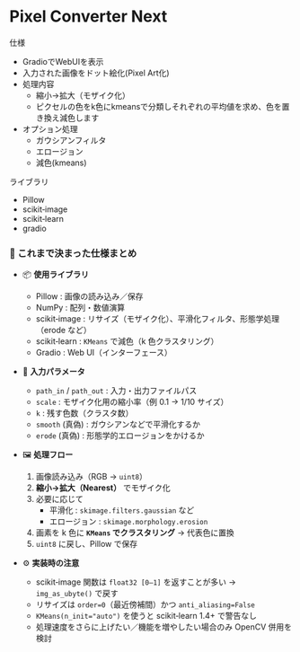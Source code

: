 # Pixel Converter Next

仕様
- GradioでWebUIを表示
- 入力された画像をドット絵化(Pixel Art化)
- 処理内容
    - 縮小→拡大（モザイク化）
    - ピクセルの色をk色にkmeansで分類しそれぞれの平均値を求め、色を置き換え減色します
- オプション処理
    - ガウシアンフィルタ
    - エロージョン
    - 減色(kmeans)

ライブラリ
- Pillow
- scikit‑image
- scikit‑learn
- gradio

### 📝 これまで決まった仕様まとめ

- 📦 **使用ライブラリ**  
  - Pillow : 画像の読み込み／保存  
  - NumPy : 配列・数値演算  
  - scikit‑image : リサイズ（モザイク化）、平滑化フィルタ、形態学処理（erode など）  
  - scikit‑learn : `KMeans` で減色（k 色クラスタリング）  
  - Gradio : Web UI（インターフェース）

- 🔧 **入力パラメータ**  
  - `path_in` / `path_out` : 入力・出力ファイルパス  
  - `scale` : モザイク化用の縮小率（例 0.1 → 1/10 サイズ）  
  - `k` : 残す色数（クラスタ数）  
  - `smooth` (真偽) : ガウシアンなどで平滑化するか  
  - `erode` (真偽) : 形態学的エロージョンをかけるか  

- 🖼 **処理フロー**  
  1. 画像読み込み（RGB → `uint8`）  
  2. **縮小→拡大（Nearest）** でモザイク化  
  3. 必要に応じて  
     - 平滑化 : `skimage.filters.gaussian` など  
     - エロージョン : `skimage.morphology.erosion`  
  4. 画素を k 色に **`KMeans` でクラスタリング** → 代表色に置換  
  5. `uint8` に戻し、Pillow で保存  

- ⚙️ **実装時の注意**  
  - scikit‑image 関数は `float32 [0–1]` を返すことが多い → `img_as_ubyte()` で戻す  
  - リサイズは `order=0`（最近傍補間）かつ `anti_aliasing=False`  
  - `KMeans(n_init="auto")` を使うと scikit‑learn 1.4+ で警告なし  
  - 処理速度をさらに上げたい／機能を増やしたい場合のみ OpenCV 併用を検討  
